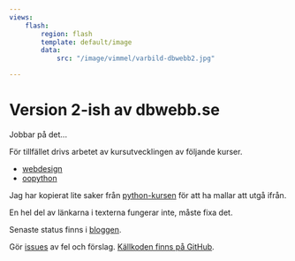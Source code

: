 ```yaml
---
views:
    flash:
        region: flash
        template: default/image
        data:
            src: "/image/vimmel/varbild-dbwebb2.jpg"

---
```

Version 2-ish av dbwebb.se
=============================

Jobbar på det...

För tillfället drivs arbetet av kursutvecklingen av följande kurser.

* [webdesign](webdesign)
* [oopython](oopython)

Jag har kopierat lite saker från [python-kursen](python) för att ha mallar att utgå ifrån.

En hel del av länkarna i texterna fungerar inte, måste fixa det. 

Senaste status finns i [bloggen](blogg).

Gör [issues](https://github.com/dbwebb-se/website/issues) av fel och förslag. [Källkoden finns på GitHub](https://github.com/dbwebb-se/website).
